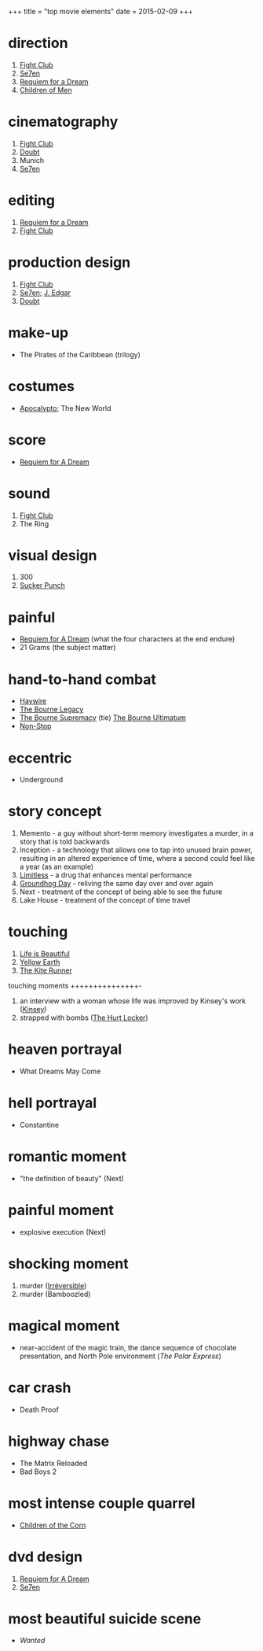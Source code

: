 +++
title = "top movie elements"
date = 2015-02-09
+++

direction
=========

1.  [Fight Club]
2.  [Se7en]
3.  [Requiem for a Dream]
4.  [Children of Men]

cinematography
==============

1.  [Fight Club]
2.  [Doubt]
3.  Munich
4.  [Se7en]

editing
=======

1.  [Requiem for a Dream]
2.  [Fight Club]

production design
=================

1.  [Fight Club]
2.  [Se7en]; [J. Edgar]
3.  [Doubt]

make-up
=======

-   The Pirates of the Caribbean (trilogy)

costumes
========

-   [Apocalypto]; The New World

score
=====

-   [Requiem for A Dream]

sound
=====

1.  [Fight Club]
2.  The Ring

visual design
=============

1.  300
2.  [Sucker Punch]

painful
=======

-   [Requiem for A Dream] (what the four characters at the end endure)
-   21 Grams (the subject matter)

hand-to-hand combat
===================

-   [Haywire]
-   [The Bourne Legacy]
-   [The Bourne Supremacy] (tie) [The Bourne Ultimatum]
-   [Non-Stop]

eccentric
=========

-   Underground

story concept
=============

1.  Memento - a guy without short-term memory investigates a murder, in
    a story that is told backwards
2.  Inception - a technology that allows one to tap into unused brain
    power, resulting in an altered experience of time, where a second
    could feel like a year (as an example)
3.  [Limitless] - a drug that enhances mental performance
4.  [Groundhog Day] - reliving the same day over and over again
5.  Next - treatment of the concept of being able to see the future
6.  Lake House - treatment of the concept of time travel

touching
========

1.  [Life is Beautiful]
2.  [Yellow Earth]
3.  [The Kite Runner][Life is Beautiful]

touching moments
+++++++++++++++-

1.  an interview with a woman whose life was improved by Kinsey\'s work
    ([Kinsey])
2.  strapped with bombs ([The Hurt Locker])

heaven portrayal
================

-   What Dreams May Come

hell portrayal
==============

-   Constantine

romantic moment
===============

-   \"the definition of beauty\" (Next)

painful moment
==============

-   explosive execution (Next)

shocking moment
===============

1.  murder ([Irréversible])
2.  murder (Bamboozled)

magical moment
==============

-   near-accident of the magic train, the dance sequence of chocolate
    presentation, and North Pole environment (*The Polar Express*)

car crash
=========

-   Death Proof

highway chase
=============

-   The Matrix Reloaded
-   Bad Boys 2

most intense couple quarrel
===========================

-   [Children of the Corn]

dvd design
==========

1.  [Requiem for A Dream]
2.  [Se7en]

most beautiful suicide scene
============================

-   *Wanted*

  [Fight Club]: http://movies.tshepang.net/fight-club-1999
  [Se7en]: http://movies.tshepang.net/se7en-1995
  [Requiem for a Dream]: http://movies.tshepang.net/requiem-for-a-dream-2000
  [Children of Men]: http://movies.tshepang.net/children-of-men-2006
  [Doubt]: http://movies.tshepang.net/doubt-2008
  [J. Edgar]: http://movies.tshepang.net/j-edgar-2011
  [Apocalypto]: http://movies.tshepang.net/apocalypto-2006
  [Sucker Punch]: http://movies.tshepang.net/sucker-punch-2011
  [Haywire]: http://movies.tshepang.net/haywire
  [The Bourne Legacy]: http://movies.tshepang.net/the-bourne-legacy-2012
  [The Bourne Supremacy]: http://movies.tshepang.net/the-bourne-supremacy-2004
  [The Bourne Ultimatum]: http://movies.tshepang.net/the-bourne-ultimatum-2007
  [Non-Stop]: http://movies.tshepang.net/non-stop
  [Limitless]: http://movies.tshepang.net/limitless-2011
  [Groundhog Day]: http://movies.tshepang.net/groundhog-day-1993
  [Life is Beautiful]: http://movies.tshepang.net/many-many-recent-movies
  [Yellow Earth]: http://movies.tshepang.net/yellow-earth-1984
  [Kinsey]: http://movies.tshepang.net/kinsey-2004
  [The Hurt Locker]: http://movies.tshepang.net/recent-movies-2010-05-06
  [Irréversible]: http://movies.tshepang.net/irreversible-2002
  [Children of the Corn]: http://movies.tshepang.net/children-of-the-corn-2009
